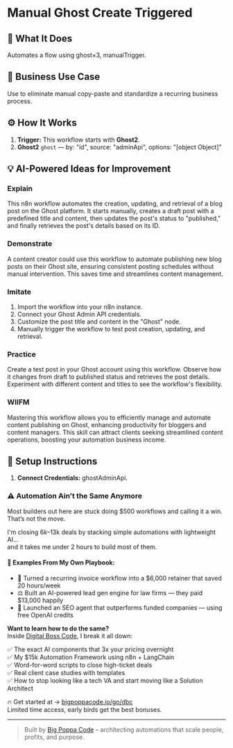 # Manual Ghost Create Triggered
  ## 🚀 What It Does
  Automates a flow using ghost×3, manualTrigger.
  
  ## 💼 Business Use Case
  Use to eliminate manual copy-paste and standardize a recurring business process.
  
  ## ⚙️ How It Works
  1. **Trigger:** This workflow starts with **Ghost2**.
  2. **Ghost2** `ghost` — by: "id", source: "adminApi", options: "[object Object]"
  
  ## 💡 AI-Powered Ideas for Improvement
  ### Explain
This n8n workflow automates the creation, updating, and retrieval of a blog post on the Ghost platform. It starts manually, creates a draft post with a predefined title and content, then updates the post's status to "published," and finally retrieves the post's details based on its ID.

### Demonstrate
A content creator could use this workflow to automate publishing new blog posts on their Ghost site, ensuring consistent posting schedules without manual intervention. This saves time and streamlines content management.

### Imitate
1. Import the workflow into your n8n instance.
2. Connect your Ghost Admin API credentials.
3. Customize the post title and content in the "Ghost" node.
4. Manually trigger the workflow to test post creation, updating, and retrieval.

### Practice
Create a test post in your Ghost account using this workflow. Observe how it changes from draft to published status and retrieves the post details. Experiment with different content and titles to see the workflow's flexibility.

### WIIFM
Mastering this workflow allows you to efficiently manage and automate content publishing on Ghost, enhancing productivity for bloggers and content managers. This skill can attract clients seeking streamlined content operations, boosting your automation business income.
  
  ## 🔧 Setup Instructions
  1. **Connect Credentials:** ghostAdminApi.
  
### ⚠️ Automation Ain’t the Same Anymore

Most builders out here are stuck doing $500 workflows and calling it a win.  
That’s not the move.  

I'm closing $6k–$13k deals by stacking simple automations with lightweight AI...  
and it takes me under 2 hours to build most of them.

#### 🧠 Examples From My Own Playbook:
- 🔁 Turned a recurring invoice workflow into a $6,000 retainer that saved 20 hours/week  
- ⚖️ Built an AI-powered lead gen engine for law firms — they paid $13,000 happily  
- 🚀 Launched an SEO agent that outperforms funded companies — using free OpenAI credits  

**Want to learn how to do the same?**  
Inside [Digital Boss Code](https://bigpoppacode.io/go/dbc), I break it all down:

✅ The exact AI components that 3x your pricing overnight  
✅ My $15k Automation Framework using n8n + LangChain  
✅ Word-for-word scripts to close high-ticket deals  
✅ Real client case studies with templates  
✅ How to stop looking like a tech VA and start moving like a Solution Architect  

🔥 Get started at → [bigpoppacode.io/go/dbc](https://bigpoppacode.io/go/dbc)  
Limited time access, early birds get the best bonuses.

---
> Built by [Big Poppa Code](https://bigpoppacode.io) – architecting automations that scale people, profits, and purpose.
  